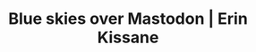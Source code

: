 ---
layout: bookmark
title: Blue skies over Mastodon | Erin Kissane
tags:
  - Bookmarks
  - Community
created: '2023-05-01T22:06:34.669Z'
link: https://erinkissane.com/blue-skies-over-mastodon
id: 566579719
excerpt: >-
  In the early 80s, my mom worked a couple shifts a month at a little small-town
  food co-op that smelled like nutritional mummy. She brought home
image: https://erinkissane.com/_files/piggie.png
---